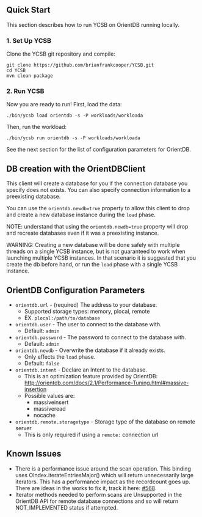 <!--
Copyright (c) 2012 - 2016 YCSB contributors. All rights reserved.

Licensed under the Apache License, Version 2.0 (the "License"); you
may not use this file except in compliance with the License. You
may obtain a copy of the License at

http://www.apache.org/licenses/LICENSE-2.0

Unless required by applicable law or agreed to in writing, software
distributed under the License is distributed on an "AS IS" BASIS,
WITHOUT WARRANTIES OR CONDITIONS OF ANY KIND, either express or
implied. See the License for the specific language governing
permissions and limitations under the License. See accompanying
LICENSE file.
-->

## Quick Start

This section describes how to run YCSB on OrientDB running locally. 

### 1. Set Up YCSB

Clone the YCSB git repository and compile:

    git clone https://github.com/brianfrankcooper/YCSB.git
    cd YCSB
    mvn clean package

### 2. Run YCSB
    
Now you are ready to run! First, load the data:

    ./bin/ycsb load orientdb -s -P workloads/workloada

Then, run the workload:

    ./bin/ycsb run orientdb -s -P workloads/workloada

See the next section for the list of configuration parameters for OrientDB.

## DB creation with the OrientDBClient
This client will create a database for you if the connection database you specify does not exists. You can also specify connection information to a preexisting database.

You can use the ```orientdb.newdb=true``` property to allow this client to drop and create a new database instance during the ```load``` phase.

NOTE: understand that using the ```orientdb.newdb=true``` property will drop and recreate databases even if it was a preexisting instance.

WARNING: Creating a new database will be done safely with multiple threads on a single YCSB instance, but is not guaranteed to work when launching multiple YCSB instances. In that scenario it is suggested that you create the db before hand, or run the ```load``` phase with a single YCSB instance.

## OrientDB Configuration Parameters

* ```orientdb.url``` - (required) The address to your database.
    * Supported storage types: memory, plocal, remote
    * EX. ```plocal:/path/to/database```
* ```orientdb.user``` - The user to connect to the database with.
    * Default: ```admin```
* ```orientdb.password``` - The password to connect to the database with.
    * Default: ```admin```
* ```orientdb.newdb``` - Overwrite the database if it already exists.
    * Only effects the ```load``` phase.
    * Default: ```false```
* ```orientdb.intent``` - Declare an Intent to the database.
    * This is an optimization feature provided by OrientDB: http://orientdb.com/docs/2.1/Performance-Tuning.html#massive-insertion
    * Possible values are:
        * massiveinsert
        * massiveread
        * nocache
* ```orientdb.remote.storagetype``` - Storage type of the database on remote server
    * This is only required if using a ```remote:``` connection url

## Known Issues

* There is a performance issue around the scan operation. This binding uses OIndex.iterateEntriesMajor() which will return unnecessarily large iterators. This has a performance impact as the recordcount goes up. There are ideas in the works to fix it, track it here: [#568](https://github.com/brianfrankcooper/YCSB/issues/568).
* Iterator methods needed to perform scans are Unsupported in the OrientDB API for remote database connections and so will return NOT_IMPLEMENTED status if attempted.
